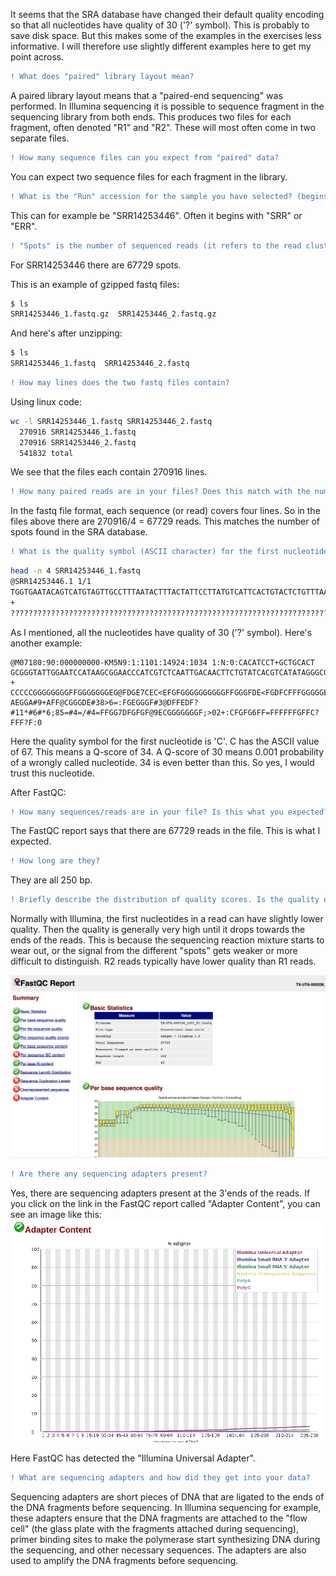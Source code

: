 It seems that the SRA database have changed their default quality encoding so that all nucleotides have quality of 30 ('?' symbol). This is probably to save disk space. But this makes some of the examples in the exercises less informative. I will therefore use slightly different examples here to get my point across.

```diff
! What does "paired" library layout mean?
```
A paired library layout means that a "paired-end sequencing" was performed. In Illumina sequencing it is possible to sequence fragment in the sequencing library from both ends. This produces two files for each fragment, often denoted "R1" and "R2". These will most often come in two separate files.   

```diff
! How many sequence files can you expect from "paired" data?
```
You can expect two sequence files for each fragment in the library.   

```diff
! What is the "Run" accession for the sample you have selected? (begins with SRR... or ERR...).
```
This can for example be "SRR14253446". Often it begins with "SRR" or "ERR".   

```diff
! "Spots" is the number of sequenced reads (it refers to the read clusters on the sequencing array). Write down how many reads (spots) have been sequenced for your sample and the size of the file.  
```  
For SRR14253446 there are 67729 spots. 

This is an example of gzipped fastq files:  
```bash
$ ls
SRR14253446_1.fastq.gz  SRR14253446_2.fastq.gz
```

And here's after unzipping:  
```bash
$ ls
SRR14253446_1.fastq  SRR14253446_2.fastq
```

```diff
! How may lines does the two fastq files contain?
```
Using linux code:
```bash
wc -l SRR14253446_1.fastq SRR14253446_2.fastq 
  270916 SRR14253446_1.fastq
  270916 SRR14253446_2.fastq
  541832 total
```
We see that the files each contain 270916 lines.

```diff
! How many paired reads are in your files? Does this match with the number you found in the previous exercise?
```
In the fastq file format, each sequence (or read) covers four lines. So in the files above there are 270916/4 = 67729 reads. This matches the number of spots found in the SRA database.   

```diff
! What is the quality symbol (ASCII character) for the first nucleotide in the first read in the SRR..._1.fastq file?
```

```bash
head -n 4 SRR14253446_1.fastq
@SRR14253446.1 1/1
TGGTGAATACAGTCATGTAGTTGCCTTTAATACTTTACTATTCCTTATGTCATTCACTGTACTCTGTTTAACACCAGTTTACTCATTCTTACCTGGTGTTTATTCTGTTATTTACTTGTACTTGACATTTTATCTTACTAATGATGTTTCTTTTTTAGCACATATTCAGTGGATGGTTATGTTCACACCTTTAGTACCTTTCTGGATAACAATTGCTTATATCATTTGTATTTCCACAAAGCATTTCTAT
+
??????????????????????????????????????????????????????????????????????????????????????????????????????????????????????????????????????????????????????????????????????????????????????????????????????????????????????????????????????????????????????????
```
As I mentioned, all the nucleotides have quality of 30 ('?' symbol). Here's another example:
```
@M07180:90:000000000-KM5N9:1:1101:14924:1034 1:N:0:CACATCCT+GCTGCACT
GCGGGTATTGGAATCCATAAGCGGAACCCATCGTCTCAATTGACAACTTCTGTATCACGTCATATAGGGCGCGTTTCTCGCAGACACGCACCCCCAGGTCAGGGTATACAATGNGGCGAGCGGGCTNGCGGCCCCCCCTANCGGGGTCCANGCANANCACCTCNTTCNTCGCCATGATGGTAGTTGGAATTGGAGTTGTAGTGTCTTCCAGCAAGTCCTCCCAGAC
+
CCCCCGGGGGGGGFFGGGGGGGEG@FDGE7CEC<EFGFGGGGGGGGGGFFGGGFDE<FGDFCFFFGGGGGEGD@CFGGFGGGGGGGGEGGGGFGGGGGGFGGGGGGF?AEGGA#9+AFF@CGGGDE#38>6=:FGEGGGF#3@DFFEDF?#11*#6#*6;85=#4=/#4=FFGG7DFGFGF@9ECGGGGGGGF;>02+:CFGFG6FF=FFFFFFGFFC?FFF?F:0
```
Here the quality symbol for the first nucleotide is 'C'. C has the ASCII value of 67. This means a Q-score of 34. A Q-score of 30 means 0.001 probability of a wrongly called nucleotide. 34 is even better than this. So yes, I would trust this nucleotide.   

After FastQC: 

```diff
! How many sequences/reads are in your file? Is this what you expected?
```
The FastQC report says that there are 67729 reads in the file. This is what I expected.   

```diff
! How long are they?
```
They are all 250 bp. 

```diff
! Briefly describe the distribution of quality scores. Is the quality equally good along the entire sequence? Are there any differences in quality between pair 1 and pair 2 reads?
```
Normally with Illumina, the first nucleotides in a read can have slightly lower quality. Then the quality is generally very high until it drops towards the ends of the reads. This is because the sequencing reaction mixture starts to wear out, or the signal from the different "spots" gets weaker or more difficult to distinguish. R2 reads typically have lower quality than R1 reads.

![FastQC quality](images/fastqc.png)


```diff
! Are there any sequencing adapters present?
```
Yes, there are sequencing adapters present at the 3'ends of the reads. If you click on the link in the FastQC report called "Adapter Content", you can see an image like this: 
![FastQC adapter](images/fastqc_adapter.png)  

Here FastQC has detected the "Illumina Universal Adapter". 

```diff
! What are sequencing adapters and how did they get into your data?
```
Sequencing adapters are short pieces of DNA that are ligated to the ends of the DNA fragments before sequencing. In Illumina sequencing for example, these adapters ensure that the DNA fragments are attached to the "flow cell" (the glass plate with the fragments attached during sequencing), primer binding sites to make the polymerase start synthesizing DNA during the sequencing, and other necessary sequences. The adapters are also used to amplify the DNA fragments before sequencing.   

